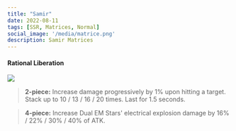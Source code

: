 ```yaml
---
title: "Samir"
date: 2022-08-11
tags: [SSR, Matrices, Normal]
social_image: '/media/matrice.png'
description: Samir Matrices
---
```

#### Rational Liberation 

![](https://i.postimg.cc/kg1pxyYg/Samir-m.png)

> **2-piece:** Increase damage progressively by 1% upon hitting a target. Stack up to 10 / 13 / 16 / 20 times. Last for 1.5 seconds.

> **4-piece:** Increase Dual EM Stars' electrical explosion damage by 16% / 22% / 30% / 40% of ATK.